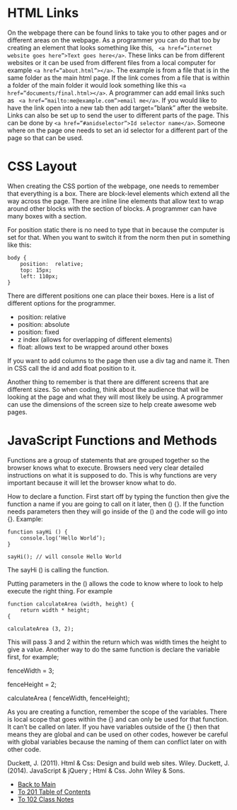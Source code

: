 # HTML Links

On the webpage there can be found links to take you to other pages and or different areas on the webpage. As a programmer you can do that too by creating an element that looks something like this, ``` <a href=”internet website goes here”>Text goes here</a>```. These links can be from different websites or it can be used from different files from a local computer for example ``` <a href=”about.html”></a> ```. The example is from a file that is in the same folder as the main html page. If the link comes from a file that is within a folder of the main folder it would look something like this ``` <a href=”documents/final.html></a> ```. A programmer can add email links such as ``` <a href=”mailto:me@example.com”>email me</a>```. If you would like to have the link open into a new tab then add target=”blank” after the website. Links can also be set up to send the user to different parts of the page. This can be done by ``` <a href=”#anidselector”>Id selector name</a> ```. Someone where on the page one needs to set an id selector for a different part of the page so that can be used.

# CSS Layout

When creating the CSS portion of the webpage, one needs to remember that everything is a box. There are block-level elements which extend all the way across the page. There are inline line elements that allow text to wrap around other blocks with the section of blocks. A programmer can have many boxes with a section. 

For position static there is no need to type that in because the computer is set for that. When you want to switch it from the norm then put in something like this:

```
body {
	position:  relative;
	top: 15px;
	left: 110px;
}
```

There are different positions one can place their boxes. Here is a list of different options for the programmer.

- position: relative
- position: absolute
- position: fixed
- z index (allows for overlapping of different elements)
- float: allows text to be wrapped around other boxes

If you want to add columns to the page then use a div tag and name it. Then in CSS call the id and add float position to it.

Another thing to remember is that there are different screens that are different sizes. So when coding, think about the audience that will be looking at the page and what they will most likely be using. A programmer can use the dimensions of the screen size to help create awesome web pages.

# JavaScript Functions and Methods

Functions are a group of statements that are grouped together so the browser knows what to execute. Browsers need very clear detailed instructions on what it is supposed to do. This is why functions are very important because it will let the browser know what to do. 

How to declare a function. First start off by typing the function then give the function a name if you are going to call on it later, then () {}. If the function needs parameters then they will go inside of the () and the code will go into {}. Example:

```
function sayHi () {
	console.log(‘Hello World’);
}

sayHi(); // will console Hello World
```
The sayHi () is calling the function. 

Putting parameters in the () allows the code to know where to look to help execute the right thing. For example

```
function calculateArea (width, height) {
	return width * height;
{
 
calculateArea (3, 2);
```
This will pass 3 and 2 within the return which was width times the height to give a value. Another way to do the same function is declare the variable first, for example;

fenceWidth = 3;

fenceHeight = 2;

calculateArea ( fenceWidth, fenceHeight); 

As you are creating a function, remember the scope of the variables. There is local scope that goes within the {} and can only be used for that function. It can’t be called on later. If you have variables outside of the {} then that means they are global and can be used on other codes, however be careful with global variables because the naming of them can conflict later on with other code.


Duckett, J. (2011). Html & Css: Design and build web sites. Wiley. 
Duckett, J. (2014). JavaScript & jQuery ; Html & Css. John Wiley & Sons. 


- [Back to Main](README.md)
- [To 201 Table of Contents](class_201_notes.md)
- [To 102 Class Notes](class_102_notes.md)